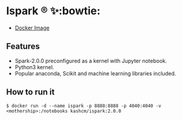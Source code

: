 # Ispark ® :sparkles::bowtie: 

* [Docker Image](https://hub.docker.com/r/kashcm/ispark/) 

## Features

* Spark-2.0.0 preconfigured as a kernel with Jupyter notebook.
* Python3 kernel.
* Popular anaconda, Scikit and machine learning libraries included.

## How to run it

```
$ docker run -d --name ispark -p 8888:8888 -p 4040:4040 -v <mothership>:/notebooks kashcm/ispark:2.0.0
```



